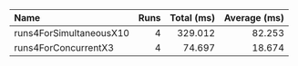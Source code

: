 
|Name|Runs|Total (ms)|Average (ms)|
|:--|--:|--:|--:|
|runs4ForSimultaneousX10|4|329.012|82.253|
|runs4ForConcurrentX3|4|74.697|18.674|


